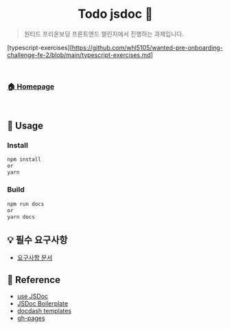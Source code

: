 
<h1 align="center">Todo jsdoc  📜</h1>

> 원티드 프리온보딩 프론트엔드 챌린지에서 진행하는 과제입니다. 


[typescript-exercises][https://github.com/whl5105/wanted-pre-onboarding-challenge-fe-2/blob/main/typescript-exercises.md]

<br />

### [🏠 Homepage](https://whl5105.github.io/wanted-pre-onboarding-challenge-fe-2)

<br />

## 🚀 Usage
### Install
```bash
npm install
or
yarn
```

### Build

```bash
npm run docs
or
yarn docs
```

## 💡 필수 요구사항
- [요구사항 문서](https://gist.github.com/pocojang/3c3d4470a3d2a978b5ebfb3f613e40fa#create)

## 📝 Reference
- [use JSDoc](https://jsdoc.app)
- [JSDoc Boilerplate](https://github.com/pocojang/jsdoc-boilerplate)
- [docdash templates](https://ahribori.com/article/58f8737c5cab3c0c649bdb3f)
- [gh-pages](https://velog.io/@qhgus/%ED%94%84%EB%A1%9C%EC%A0%9D%ED%8A%B8%EB%A5%BC-GitHub-Pages%EB%A1%9C-%EB%B0%B0%ED%8F%AC%ED%95%98%EA%B8%B0-feat.-React)
